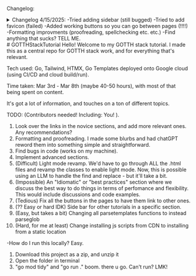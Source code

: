 Changelog:
<details>
    <summary> Changelog 4/15/2025:
        -Tried adding sidebar (still bugged)
        -Tried to add favicon (failed)
        -Added working buttons so you can go between pages (!!!!)
        -Formatting improvments (proofreading, spellchecking etc. etc.)
        -Find anything that sucks? TELL ME.
    </summary>
</details>
# GOTTHStackTutorial
Hello! Welcome to my GOTTH stack tutorial. I made this as a central repo for GOTTH stack work, and for everything that's relevant.

Tech used: Go, Tailwind, HTMX, Go Templates deployed onto Google cloud (using CI/CD and cloud build/run).

Time taken: Mar 3rd - Mar 8th (maybe 40-50 hours), with most of that being spent on content.

It's got a lot of information, and touches on a ton of different topics.

TODO: (Contributors needed! Including: You! ).
1. Look over the links in the novice sections, and add more relevant ones. Any recommendations?
2. Formatting and proofreading. I made some blurbs and had chatGPT reword them into something simple and straightforward.
3. Find bugs in code (works on my machine).
4. Implement advanced sections.
5. (Difficult) Light mode revamp. We'd have to go through ALL the .html files and revamp the classes to enable light mode. Now, this is possible using an LLM to handle the find and replace - but it'll take a bit.
6. (Impossible) An "Idiomatic" or "best practices" section where we discuss the best way to do things in terms of perfomance and flexibility. This would include discussions and code examples.
7. (Tedious) Fix all the buttons in the pages to have them link to other ones.
8. (?? Easy or hard IDK) Side bar for other tutorials in a specific section.
9. (Easy, but takes a bit) Changing all parsetemplates functions to instead parseglob
10. (Hard, for me at least) Change installing js scripts from CDN to installing from a static location

-How do I run this locally?
Easy.
1. Download this project as a zip, and unzip it
2. Open the folder in terminal
3. "go mod tidy" and "go run ."
boom. there u go. Can't run? LMK!
